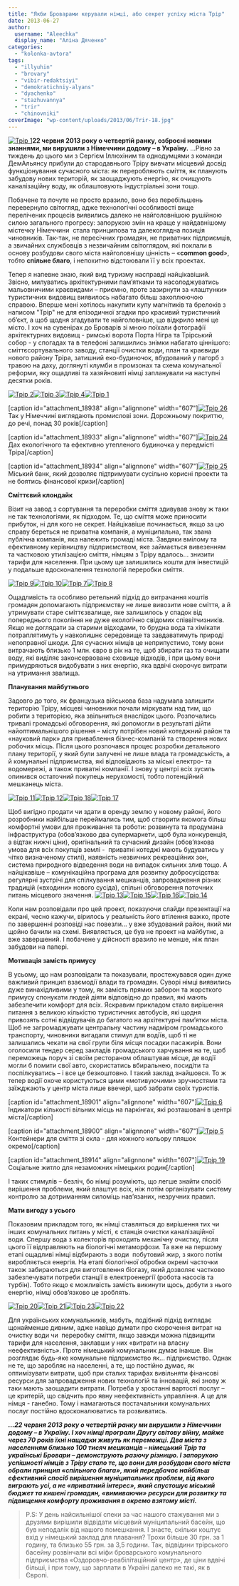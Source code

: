 ```yaml
---
title: "Якби Броварами керували німці, або секрет успіху міста Трір"
date: 2013-06-27
author: 
  username: "Aleechka"
  display_name: "Аліна Дяченко"
categories: 
  - "kolonka-avtora"
tags: 
  - "illyuhin"
  - "brovary"
  - "vibir-redaktsiyi"
  - "demokratichniy-alyans"
  - "dyachenko"
  - "stazhuvannya"
  - "trir"
  - "chinovniki"
coverImage: "wp-content/uploads/2013/06/Trir-18.jpg"
---
```


[![Трір 1](https://mpz.brovary.org/wp-content/uploads/2013/06/Trir-1.jpg)](https://mpz.brovary.org/wp-content/uploads/2013/06/Trir-1.jpg)**22 червня 2013 року о четвертій ранку, озброєні новими знаннями, ми вирушили з Німеччини додому – в Україну.** …Рівно за тиждень до цього ми з Сергієм Іллюхіним та однодумцями з команди ДемАльянсу прибули до стародавнього Тріру вивчати місцевий досвід функціонування сучасного міста: як переробляють сміття, як планують забудову нових територій, як заощаджують енергію, як очищують каналізаційну воду, як облаштовують індустріальні зони тощо.

Побачене та почуте не просто вразило, воно без перебільшень перевернуло світогляд, адже технологічні особливості вище перелічених процесів виявились далеко не найголовнішою рушійною силою загального прогресу: запорукою змін на краще у найдавнішому містечку Німеччини  стала принципова та далекоглядна позиція чиновників. Так-так, не пересічних громадян, не приватних підприємців, а звичайних службовців з незвичайним світоглядом, які поклали в основу розбудови свого міста найголовнішу цінність – «**common good**», тобто **спільне благо**, і непохитно відстоювали її у всіх проектах.

Тепер я напевне знаю, який вид туризму насправді найцікавіший. Звісно, милуватись архітектурними пам’ятками та насолоджуватись мальовничими краєвидами – приємно, проте зазирнути за «лаштунки» туристичних видовищ виявилось набагато більш захоплюючою справою. Вперше мені хотілось накупити купу магнітиків та брелоків з написом "Трір" не для епізодичної згадки про красивий туристичний об’єкт, а щоб щодня згадувати те найголовніше, що відкрило мені це місто. І хоч на сувенірах до Броварів зі мною поїхали фотографії архітектурних видовищ - римські ворота Порта Нігра та Трірський собор - у спогадах та в телефоні залишились знімки набагато ціннішого: сміттєсортувального заводу, станції очистки води, план та краєвиди нового району Тріра, затишний еко-будиночок, вбудований у пагорб з травою на даху, доглянуті клумби в промзонах та схема комунальної реформи, яку ощадливі та хазяйновиті німці запланували на наступні десятки років.

[![Трір 2](https://mpz.brovary.org/wp-content/uploads/2013/06/Trir-2.jpg)](https://mpz.brovary.org/wp-content/uploads/2013/06/Trir-2.jpg)[![Трір 3](https://mpz.brovary.org/wp-content/uploads/2013/06/Trir-3.jpg)](https://mpz.brovary.org/wp-content/uploads/2013/06/Trir-3.jpg)[![Трір 4](https://mpz.brovary.org/wp-content/uploads/2013/06/Trir-4.jpg)](https://mpz.brovary.org/wp-content/uploads/2013/06/Trir-4.jpg)[![Трір 1](https://mpz.brovary.org/wp-content/uploads/2013/06/Trir-1.jpg)](https://mpz.brovary.org/wp-content/uploads/2013/06/Trir-1.jpg)

\[caption id="attachment\_18938" align="alignnone" width="607"\][![Трір 26](https://mpz.brovary.org/wp-content/uploads/2013/06/Trir-26.jpg)](https://mpz.brovary.org/wp-content/uploads/2013/06/Trir-26.jpg) Так у Німеччині виглядають промислові зони. Дорожньому покриттю, до речі, понад 30 років\[/caption\]

\[caption id="attachment\_18933" align="alignnone" width="607"\][![Трір 24](https://mpz.brovary.org/wp-content/uploads/2013/06/Trir-24.jpg)](https://mpz.brovary.org/wp-content/uploads/2013/06/Trir-24.jpg) Дах екологічного та ефективно утепленого будиночка у передмісті Тріра\[/caption\]

\[caption id="attachment\_18934" align="alignnone" width="607"\][![Трір 25](https://mpz.brovary.org/wp-content/uploads/2013/06/Trir-25.jpg)](https://mpz.brovary.org/wp-content/uploads/2013/06/Trir-25.jpg) Міський банк, який дозволяє підтримувати сусільно корисні проекти та не боятись фінансової кризи\[/caption\]

**Сміттєвий клондайк** 

Візит на завод з сортування та переробки сміття здивував знову ж таки не так технологіями, як підходом. Те, що сміття може приносити прибуток, ні для кого не секрет. Найцікавіше починається, якщо за цю справу береться не приватна компанія, а муніципальна, так звана публічна компанія, яка належить громаді міста. Завдяки вмілому та ефективному керівництву підприємством, яке займається вивезенням та частковою утилізацією сміття, німцям з Тріру вдалось… знизити тарифи для населення. При цьому ще залишились кошти для інвестицій у подальше вдосконалення технологій переробки сміття.

[![Трір 9](https://mpz.brovary.org/wp-content/uploads/2013/06/Trir-9.jpg)](https://mpz.brovary.org/wp-content/uploads/2013/06/Trir-9.jpg)[![Трір 10](https://mpz.brovary.org/wp-content/uploads/2013/06/Trir-10.jpg)](https://mpz.brovary.org/wp-content/uploads/2013/06/Trir-10.jpg)[![Трір 7](https://mpz.brovary.org/wp-content/uploads/2013/06/Trir-7.jpg)](https://mpz.brovary.org/wp-content/uploads/2013/06/Trir-7.jpg)[![Трір 8](https://mpz.brovary.org/wp-content/uploads/2013/06/Trir-8.jpg)](https://mpz.brovary.org/wp-content/uploads/2013/06/Trir-8.jpg)

Ощадливість та особливо ретельний підхід до витрачання коштів громадян допомагають підприємству не лише вивозити нове сміття, а й утримувати старе сміттєзвалище, яке залишилось у спадок від попереднього покоління не дуже екологічно свідомих співвітчизників. Якщо не доглядати за старими відходами, то брудна вода та хімікати потраплятимуть у навколишнє середовище та завдаватимуть природі непоправної шкоди. Для сучасних німців це неприпустимо, тому вони витрачають близько 1 млн. євро в рік на те, щоб збирати газ та очищати воду, які виділяє законсервоване сховище відходів, і при цьому вони примудряються видобувати з них енергію, яка вдвічі скорочує витрати на утримання звалища.

**Планування майбутнього**

Задовго до того, як французька військова база надумала залишити територію Тріру, місцеві чиновники почали міркувати над тим, що робити з територією, яка звільниться внаслідок цього. Розпочались тривалі громадські обговорення, які допомогли в результаті дійти найоптимальнішого рішення – місту потрібен новий котеджний район та «науковий парк» для приваблення бізнес-компаній та створення нових робочих місць. Після цього розпочався процес розробки детального плану території, у який були залучені не лише влада та громадськість, а й комунальні підприємства, які відповідають за міські електро- та водомережі, а також приватні компанії. І знову у центрі всіх зусиль опинився остаточний покупець нерухомості, тобто потенційний мешканець міста.

[![Трір 11](https://mpz.brovary.org/wp-content/uploads/2013/06/Trir-11.jpg)](https://mpz.brovary.org/wp-content/uploads/2013/06/Trir-11.jpg)[![Трір 12](https://mpz.brovary.org/wp-content/uploads/2013/06/Trir-12.jpg)](https://mpz.brovary.org/wp-content/uploads/2013/06/Trir-12.jpg)[![Трір 18](https://mpz.brovary.org/wp-content/uploads/2013/06/Trir-18.jpg)](https://mpz.brovary.org/wp-content/uploads/2013/06/Trir-18.jpg)[![Трір 17](https://mpz.brovary.org/wp-content/uploads/2013/06/Trir-17.jpg)](https://mpz.brovary.org/wp-content/uploads/2013/06/Trir-17.jpg)

Щоб вигідно продати чи здати в оренду землю у новому районі, його розробники найбільше переймались тим, щоб створити якомога більш комфортні умови для проживання та роботи: розвинута та продумана інфраструктура (обов’язково два супермаркети, щоб була конкуренція, а відтак нижчі ціни), оригінальний та сучасний дизайн (обов’язкова умова для всіх покупців землі -  приватні котеджі мають будуватись у чітко визначеному стилі), наявність незвичних рекреаційних зон, система природного відведення води на випадок сильних злив тощо. А найцікавіше – комунікаційна програма для розвитку добросусідства: регулярні зустрічі для спілкування мешканців, запровадження різних традицій («входини» нового сусіда), спільні обговорення поточних питань місцевого значення. [![Трір 13](https://mpz.brovary.org/wp-content/uploads/2013/06/Trir-13.jpg)](https://mpz.brovary.org/wp-content/uploads/2013/06/Trir-13.jpg)[![Трір 15](https://mpz.brovary.org/wp-content/uploads/2013/06/Trir-15.jpg)](https://mpz.brovary.org/wp-content/uploads/2013/06/Trir-15.jpg)[![Трір 16](https://mpz.brovary.org/wp-content/uploads/2013/06/Trir-16.jpg)](https://mpz.brovary.org/wp-content/uploads/2013/06/Trir-16.jpg)[![Трір 14](https://mpz.brovary.org/wp-content/uploads/2013/06/Trir-14.jpg)](https://mpz.brovary.org/wp-content/uploads/2013/06/Trir-14.jpg)

Коли нам розповідали про цей проект, показуючи слайди презентації на екрані, чесно кажучи, вірилось у реальність його втілення важко, проте по завершенні розповіді нас повезли… у вже збудований район, який ми щойно бачили на схемі. Виявляється, це був не проект на майбутнє, а вже завершений. І побачене у дійсності вразило не менше, ніж план забудови на папері.

**Мотивація замість примусу**

В усьому, що нам розповідали та показували, простежувався один дуже важливий принцип взаємодії влади та громадян. Суворі німці виявились дуже винахідливими у тому, як замість прямих заборон та жорсткого примусу спонукати людей діяти відповідно до правил, які мають забезпечити комфорт для всіх. Яскравим прикладом стало вирішення питання з великою кількістю туристичних автобусів, які щодня привозять сотні відвідувачів до багатого на архітектурні пам’ятки міста. Щоб не загромаджувати центральну частину надміром громадського транспорту, чиновники вигадали стимул для водіїв, щоб ті не залишались чекати на свої групи біля місця посадки пасажирів. Вони оголосили тендер серед закладів громадського харчування на те, щоб переможець поруч зі своїм рестораном облаштував місце, де водії могли б помити свої авто, скористатись вбиральнею, посидіти та поспілкуватись – і все це безкоштовно. І такий заклад знайшовся. То ж тепер водії охоче користуються цими «мотивуючими» зручностями та заїжджають у центр міста лише ввечері, щоб забрати своїх туристів.

\[caption id="attachment\_18901" align="alignnone" width="607"\][![Трір 6](https://mpz.brovary.org/wp-content/uploads/2013/06/Trir-6.jpg)](https://mpz.brovary.org/wp-content/uploads/2013/06/Trir-6.jpg) Індикатори кількості вільних місць на паркінгах, які розташовані в центрі міста\[/caption\]

\[caption id="attachment\_18900" align="alignnone" width="607"\][![Трір 5](https://mpz.brovary.org/wp-content/uploads/2013/06/Trir-5.jpg)](https://mpz.brovary.org/wp-content/uploads/2013/06/Trir-5.jpg) Контейнери для сміття зі скла - для кожного кольору пляшок окремо\[/caption\]

\[caption id="attachment\_18914" align="alignnone" width="607"\][![Трір 19](https://mpz.brovary.org/wp-content/uploads/2013/06/Trir-19.jpg)](https://mpz.brovary.org/wp-content/uploads/2013/06/Trir-19.jpg) Соціальне житло для незаможних німецьких родин\[/caption\]

І таких стимулів – безліч, бо німці розуміють, що легше знайти спосіб вирішення проблеми, який влаштує всіх, ніж потім організувати систему контролю за дотриманням силоміць нав’язаних, незручних правил.

**Мати вигоду з усього**

Показовим прикладом того, як німці ставляться до вирішення тих чи інших комунальних питань у місті, є станція очистки каналізаційної води. Спершу вода з колекторів проходить механічну очистку, після цього її відправляють на біологічні метаморфози. Та вже на першому етапі ощадливі німці відбирають з води  побутовий жир, з якого потім виробляється енергія. На етапі біологічної обробки окремі часточки також забираються для виготовлення біогазу, який дозволяє частково забезпечувати потреби станції в електроенергії (робота насосів та турбін). Тобто якщо є можливість замість викинути щось, добути з нього енергію, німці обов’язково це зроблять.

[![Трір 20](https://mpz.brovary.org/wp-content/uploads/2013/06/Trir-20.jpg)](https://mpz.brovary.org/wp-content/uploads/2013/06/Trir-20.jpg)[![Трір 21](https://mpz.brovary.org/wp-content/uploads/2013/06/Trir-21.jpg)](https://mpz.brovary.org/wp-content/uploads/2013/06/Trir-21.jpg)[![Трір 23](https://mpz.brovary.org/wp-content/uploads/2013/06/Trir-23.jpg)](https://mpz.brovary.org/wp-content/uploads/2013/06/Trir-23.jpg)[![Трір 22](https://mpz.brovary.org/wp-content/uploads/2013/06/Trir-22.jpg)](https://mpz.brovary.org/wp-content/uploads/2013/06/Trir-22.jpg)

Для українських комунальників, мабуть, подібний підхід виглядає щонайменше дивним, адже навіщо думати про скорочення витрат на очистку води чи  переробку сміття, якщо завжди можна підвищити тарифи для населення, заклавши у них «витрати на власну неефективність». Проте німецький комунальник думає інакше. Він розглядає будь-яке комунальне підприємство як... підприємство. Однак не те, що заробляє на населенні, а те, що постійно думає, як оптимізувати витрати, щоб при сталих тарифах вивільняти фінансові ресурси для запровадження нових технологій та інновацій, які знову ж таки мають заощадити витрати. Потреба у зростанні вартості послуг – це критерій, що свідчить про явну неефективність управління. А це для німця - ганебно. Тому і намагаються постачальники комунальних послуг постійно вдосконалюватись та розвиватись.

**_…22 червня 2013 року о четвертій ранку ми вирушили з Німеччини додому – в Україну. І хоч німці програли Другу світову війну, майже через 70 років їхні нащадки живуть як переможці. Два міста з населенням близько 100 тисяч мешканців – німецький Трір та українські Бровари – демонструють разючу різницю. І запорукою успішності німців з Тріру стало те, що вони для розбудови свого міста обрали принцип «спільного блага», який передбачає найбільш ефективний спосіб вирішення муніципальних проблем, від якого виграють усі, а не «приватний інтерес», який спустошує міський бюджет та кишені громадян, «вимиваючи» ресурси для розвитку та підвищення комфорту проживання в окремо взятому місті._**

> P.S: У день найсильнішої спеки за час нашого стажування ми з друзями вирішили відвідати місцевий муніципальний басейн, що був неподалік від нашого помешкання. І знаєте, скільки коштує вхід у німецький заклад для плавання? Трохи більше 30 грн. за 1 годину, та близько 55 грн. за 3,5 години. Так, відвідини трірського басейну розвінчали всі міфи броварського комунального підприємства «Оздоровчо-реабілітаційний центр», де ціни вдвічі більші, і при тому, що зарплати в Україні далеко не такі, як в Європі.
